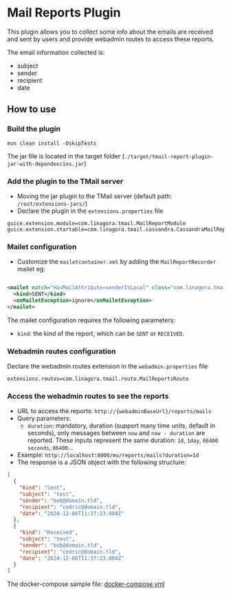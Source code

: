 # Mail Reports Plugin

This plugin allows you to collect some info about the emails are received and sent by users
and provide webadmin routes to access these reports.

The email information collected is:

- subject
- sender
- recipient
- date

## How to use

### Build the plugin

```shell
mvn clean install -DskipTests
```

The jar file is located in the target folder (`./target/tmail-report-plugin-jar-with-dependencies.jar`)

### Add the plugin to the TMail server

- Moving the jar plugin to the TMail server (default path: `/root/extensions-jars/`)
- Declare the plugin in the `extensions.properties` file

```properties
guice.extension.module=com.linagora.tmail.MailReportModule
guice.extension.startable=com.linagora.tmail.cassandra.CassandraMailReportGenerator
```

### Mailet configuration
- Customize the `mailetcontainer.xml` by adding the `MailReportRecorder` mailet
  eg:

```xml

<mailet match="HasMailAttribute=senderIsLocal" class="com.linagora.tmail.mailet.MailReportRecorder">
  <kind>SENT</kind>
  <onMailetException>ignore</onMailetException>
</mailet>
```

The mailet configuration requires the following parameters:
- `kind`: the kind of the report, which can be `SENT` or `RECEIVED`.


### Webadmin routes configuration

Declare the webadmin routes extension in the `webadmin.properties` file

```properties
extensions.routes=com.linagora.tmail.route.MailReportsRoute
```

### Access the webadmin routes to see the reports

- URL to access the reports: `http://{webadminBaseUrl}/reports/mails`
- Query parameters:
  - `duration`: mandatory, duration (support many time units, default in seconds), only messages between `now` and `now - duration` are reported. These inputs represent the same duration: `1d`, `1day`, `86400 seconds`, `86400`...
- Example: `http://localhost:8000/mu/reports/mails?duration=1d`
- The response is a JSON object with the following structure:

```json
[
  {
    "kind": "Sent",
    "subject": "test",
    "sender": "bob@domain.tld",
    "recipient": "cedric@domain.tld",
    "date": "2024-12-06T11:37:23.804Z"
  },
  {
    "kind": "Received",
    "subject": "test",
    "sender": "bob@domain.tld",
    "recipient": "cedric@domain.tld",
    "date": "2024-12-06T11:37:23.804Z"
  }
]
```

The docker-compose sample file: [docker-compose.yml](docker-compose.yml)